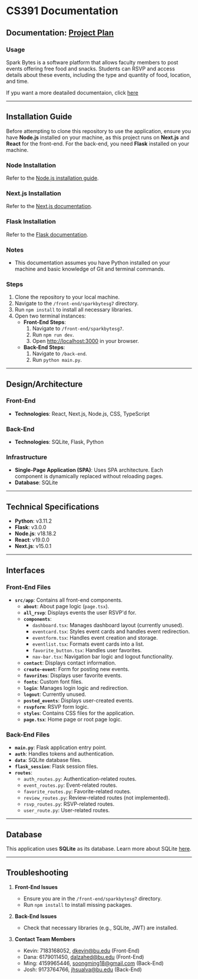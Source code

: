 # CS391 Documentation

## Documentation: [Project Plan](https://github.com/dkevin5542/SparkBytesG7/blob/rework/project_plan.md)

### Usage
Spark Bytes is a software platform that allows faculty members to post events offering free food and snacks. Students can RSVP and access details about these events, including the type and quantity of food, location, and time.

If ypu want a more deatailed documentaion, click [here](https://docs.google.com/document/d/1M3eSCR9I4OHm3ZlkWRKJBUXCAXKYUQEbtd5OQ0mwtz8/edit?usp=sharing)

---

## Installation Guide

Before attempting to clone this repository to use the application, ensure you have **Node.js** installed on your machine, as this project runs on **Next.js** and **React** for the front-end. For the back-end, you need **Flask** installed on your machine.

### Node Installation
Refer to the [Node.js installation guide](https://nodejs.org/en/download/package-manager).

### Next.js Installation
Refer to the [Next.js documentation](https://nextjs.org/docs/app/getting-started/installation).

### Flask Installation
Refer to the [Flask documentation](https://flask.palletsprojects.com/en/stable/installation/).

### Notes
- This documentation assumes you have Python installed on your machine and basic knowledge of Git and terminal commands.

### Steps
1. Clone the repository to your local machine.
2. Navigate to the `/front-end/sparkbytesg7` directory.
3. Run `npm install` to install all necessary libraries.
4. Open two terminal instances:
   - **Front-End Steps**:
     1. Navigate to `/front-end/sparkbytesg7`.
     2. Run `npm run dev`.
     3. Open [http://localhost:3000](http://localhost:3000) in your browser.
   - **Back-End Steps**:
     1. Navigate to `/back-end`.
     2. Run `python main.py`.

---

## Design/Architecture

### Front-End
- **Technologies**: React, Next.js, Node.js, CSS, TypeScript

### Back-End
- **Technologies**: SQLite, Flask, Python

### Infrastructure
- **Single-Page Application (SPA)**: Uses SPA architecture. Each component is dynamically replaced without reloading pages.
- **Database**: SQLite

---

## Technical Specifications
- **Python**: v3.11.2
- **Flask**: v3.0.0
- **Node.js**: v18.18.2
- **React**: v19.0.0
- **Next.js**: v15.0.1

---

## Interfaces

### Front-End Files
- **`src/app`**: Contains all front-end components.
  - **`about`**: About page logic (`page.tsx`).
  - **`all_rsvp`**: Displays events the user RSVP'd for.
  - **`components`**:
    - `dashboard.tsx`: Manages dashboard layout (currently unused).
    - `eventcard.tsx`: Styles event cards and handles event redirection.
    - `eventform.tsx`: Handles event creation and storage.
    - `eventlist.tsx`: Formats event cards into a list.
    - `favorite_button.tsx`: Handles user favorites.
    - `nav-bar.tsx`: Navigation bar logic and logout functionality.
  - **`contact`**: Displays contact information.
  - **`create-event`**: Form for posting new events.
  - **`favorites`**: Displays user favorite events.
  - **`fonts`**: Custom font files.
  - **`login`**: Manages login logic and redirection.
  - **`logout`**: Currently unused.
  - **`posted_events`**: Displays user-created events.
  - **`rsvpform`**: RSVP form logic.
  - **`styles`**: Contains CSS files for the application.
  - **`page.tsx`**: Home page or root page logic.

### Back-End Files
- **`main.py`**: Flask application entry point.
- **`auth`**: Handles tokens and authentication.
- **`data`**: SQLite database files.
- **`flask_session`**: Flask session files.
- **`routes`**:
  - `auth_routes.py`: Authentication-related routes.
  - `event_routes.py`: Event-related routes.
  - `favorite_routes.py`: Favorite-related routes.
  - `review_routes.py`: Review-related routes (not implemented).
  - `rsvp_routes.py`: RSVP-related routes.
  - `user_route.py`: User-related routes.

---

## Database
This application uses **SQLite** as its database. Learn more about SQLite [here](https://www.sqlite.org/).

---

## Troubleshooting

1. **Front-End Issues**
   - Ensure you are in the `/front-end/sparkbytesg7` directory.
   - Run `npm install` to install missing packages.

2. **Back-End Issues**
   - Check that necessary libraries (e.g., SQLite, JWT) are installed.

3. **Contact Team Members**
   - Kevin: 7183168052, [dkevin@bu.edu](mailto:dkevin@bu.edu) (Front-End)
   - Dana: 6179011450, [dalzahed@bu.edu](mailto:dalzahed@bu.edu) (Front-End)
   - Ming: 4159965446, [soongming18@gmail.com](mailto:soongming18@gmail.com) (Back-End)
   - Josh: 9173764766, [jhsualva@bu.edu](mailto:jhsualva@bu.edu) (Back-End)
